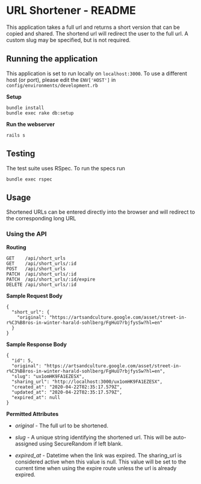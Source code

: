 # URL Shortener - README

This application takes a full url and returns a short version that can be copied and shared. The shortend url will redirect the user to the full url. A custom slug may be specified, but is not required.

## Running the application

This application is set to run locally on `localhost:3000`. To use a different
host (or port), please edit the `ENV['HOST']` in
`config/environments/development.rb`

**Setup**

```
bundle install
bundle exec rake db:setup
```

**Run the webserver**

```
rails s
```

## Testing

The test suite uses RSpec. To run the specs run

```
bundle exec rspec
```

## Usage

Shortened URLs can be entered directly into the browser and will redirect to
the corresponding long URL

### Using the API

**Routing**

```
GET    /api/short_urls
GET    /api/short_urls/:id
POST   /api/short_urls
PATCH  /api/short_urls/:id
PATCH  /api/short_urls/:id/expire
DELETE /api/short_urls/:id
```

**Sample Request Body**

```
{
  "short_url": {
    "original": "https://artsandculture.google.com/asset/street-in-r%C3%B8ros-in-winter-harald-sohlberg/FgHuU7rbjfysSw?hl=en"
  }
}
```

**Sample Response Body**

```
{
  "id": 5,
  "original": "https://artsandculture.google.com/asset/street-in-r%C3%B8ros-in-winter-harald-sohlberg/FgHuU7rbjfysSw?hl=en",
  "slug": "ux1omHK9FA1EZESX",
  "sharing_url": "http://localhost:3000/ux1omHK9FA1EZESX",
  "created_at": "2020-04-22T02:35:17.579Z",
  "updated_at": "2020-04-22T02:35:17.579Z",
  "expired_at": null
}
```

**Permitted Attributes**
- _original_ - The full url to be shortened.

- _slug_ - A unique string identifying the shortened url. This will be auto-assigned using SecureRandom if left blank.

- _expired_at_ - Datetime when the link was expired. The sharing_url is considered active when this value is null. This value will be set to the current time when using the expire route unless the url is already expired.
